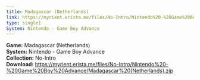 ```yaml
---
title: Madagascar (Netherlands)
link: https://myrient.erista.me/files/No-Intro/Nintendo%20-%20Game%20Boy%20Advance/Madagascar%20(Netherlands).zip
type: single1
System: Nintendo - Game Boy Advance
---
```

<b>Game:</b> Madagascar (Netherlands)<br>
<b>System:</b> Nintendo - Game Boy Advance<br>
<b>Collection:</b> No-Intro<br>
<b>Download:</b> https://myrient.erista.me/files/No-Intro/Nintendo%20-%20Game%20Boy%20Advance/Madagascar%20(Netherlands).zip